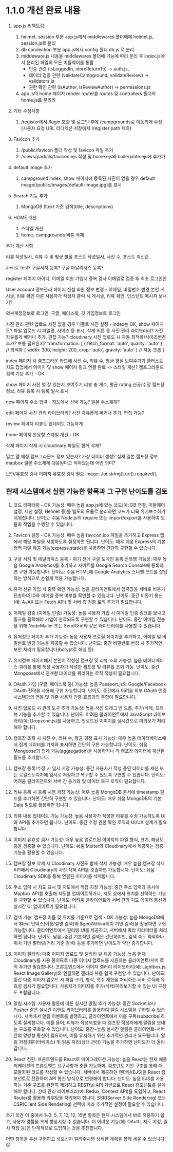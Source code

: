 # 1.1.0 개선 완료 내용

1. app.js 리팩토링
    1) helmet, session 부분 app.js에서 middlewares 폴더에에 helmet.js, session.js로 분리
    2) db connection 부분 app.js에서 config 폴더 db.js 로 분리
    3) middeware.js 내용을 middlewares 폴더에 기능에 따라 분리 후 index.js에서 분리된 파일의 모든 미들웨어를 통합
        - 인증 관련 (isLoggedIn, storeReturnTo) → auth.js, 
        - 데이터 검증 관련 (validateCampground, validateReview) → validators.js
        - 권한 확인 관련 (isAuthor, isReviewAuthor) → permissions.js
    4) app.js의 home 페이지 render router를 routes 및 controllers 폴더의 home.js로 분리리

2. 기타 수정사항
    1) /register에서 /login 호출 및 로그인 후에 /campgrounds로 이동되게 수정 (사용자 요청 URL 리디렉션 저장에서 /register path 제외)

3. Favicon 추가
    1) /public/favicon 폴더 작성 및 favicon 파일 추가
    2) /views/partials/favicon.ejs 작성 및 home.ejs와 boilerplate.ejs에 추가가

4. default image 추가
    1) campground index, show 페이지에 등록된 사진이 없을 경우 default image(/public/images/default-image.jpg)를 표시

5. Search 기능 추가
    1) MongoDB $text 기준 검색(title, descriptions)

6. HOME 개선
    1) 스타일 개선
    2) home, campgrounds 버튼 삭제
    
추가 개선 사항

리뷰 작성일시, 리뷰 수 및 평균 별점
포스트 작성일시, 사진 수, 포스트 최신순 


Jest로 test?
구글서치 등록?
구글 아날리시스 등록?

register 페이지
아이디, 이메일 회원 가입시 중복 검사
이메일로 검증 후 최초 로그인인

User account 정보관리 페이지 신설
 회원 정보 변경 - 이메일, 비밀번호 변경
 본인 게시글, 리뷰 확인
 다른 사용자가 작성자 클릭 시 게시글, 리뷰 확인, 인스턴트 메시지 보내기?

외부계정정보로 로그인: 구글, 페이스북, 깃 가입정보로 로그인

사진 관리 관련
 업로드 사진 없을 경우 디폴트 사진 설정 - index는 OK, show 페이지도?
 파일 업로드 시 파일명, 사이즈 등 표시, 삭제 버튼 등
  사진 관리 라이브러리? 사진 자유롭게 빼거나 추가, 편집 가능?
 cloudinary 사진 업로드 시 자동 최적화/사이즈변경 추가? 보통 필요한지?
        transformation: [
            { fetch_format: 'auto', quality: 'auto' }, // 최적화
            { width: 300, height: 200, crop: 'auto', gravity: 'auto' } // 자동 크롭
        ]

index 페이지
 각 캠프그라운 카드에 사진 수, 리뷰 수, 평균 평점 보여주기기
 클러스트 지도 팝업에서 이미지 및 show 페이지 링크 연결 완료 -> 스타일 개선?
 캠프그라운드 검색 기능 추가 - OK

show 페이지
 사진 몇 장 있는지 보여주기
 리뷰 총 개수, 평균 rating
 신규/수정 캠프장 정보, 리뷰 등록 시 등록 일시 표시

new 페이지
 주소 입력 - 지도에서 선택 가능? 일본 주소체계?

edit 페이지
 사진 관리 라이브러리? 사진 자유롭게 빼거나 추가, 편집 가능?

review 페이지
 리뷰도 업데이트 가능하게

home 페이지
반응형 스타일 개선 - OK

삭제 페이지
 삭제 시 cloudinary 파일도 함께 삭제?

일본 맵 매칭
 캠프그라운드 정보 있는지? 가상 데이터 생성?
 실제 일본 캠프장 정보
 mapbox 일본 주소체계 대응된다고 적혀있는데 어떤 의미?

보안/유효성 검사
 이미지 유효성 검사 필요 image: Joi.string().uri().required(),

## 현재 시스템에서 실현 가능한 항목과 그 구현 난이도를 검토

 1. 코드 리팩터링 - OK
가능성: 매우 높음
app.js에 있는 코드(예: DB 연결, 미들웨어 설정, 세션 설정, Helmet 등)를 별도의 모듈로 분리하면 코드가 더욱 유지보수하기 쉬워집니다.
난이도: 쉬움
Node.js의 require 또는 import/export를 사용하여 모듈화 작업을 수행할 수 있습니다.

2. Favicon 설정 - OK
가능성: 매우 높음
favicon.ico 파일을 추가하고 Express 앱에서 해당 파일을 서빙하도록 설정하면 됩니다.
난이도: 매우 쉬움
Express의 기본 정적 파일 제공 기능(express.static)을 사용하면 간단히 구현할 수 있습니다.

3. 구글 서치 및 애널리틱스 등록 - 하기 전에 구글 도메인 등록 진행행
가능성: 매우 높음
Google Analytics를 추가하고 사이트를 Google Search Console에 등록하면 구현 가능합니다.
난이도: 쉬움
HTML에 Google Analytics 스니펫 코드를 삽입하는 방식으로 손쉽게 적용 가능합니다.

4. 유저 신규 가입 시 중복 확인
가능성: 높음
클라이언트에서 입력값을 서버로 비동기 전송하여 ID와 이메일 중복 여부를 확인할 수 있습니다.
난이도: 중간
비동기 통신(예: AJAX 또는 Fetch API) 및 서버 측 검증 로직 추가가 필요합니다.

5. 이메일 검증 (이메일 인증)
가능성: 높음
사용자 가입 시 이메일 인증 링크를 보내고, 링크를 클릭해야 가입이 완료되도록 구현할 수 있습니다.
난이도: 중간
이메일 전송을 위해 NodeMailer 또는 SendGrid와 같은 라이브러리를 사용할 수 있습니다.

6. 유저정보 페이지 추가
가능성: 높음
사용자 프로필 페이지를 추가하고, 이메일 및 비밀번호 변경 기능을 제공할 수 있습니다.
난이도: 중간
비밀번호 변경 시 추가적인 보안 처리가 필요합니다(bcrypt로 해싱 등).

7. 유저정보 페이지에서 본인이 작성한 캠프장 및 리뷰 조회
가능성: 높음
데이터베이스 쿼리를 통해 특정 사용자가 작성한 캠프장 및 리뷰를 조회 가능.
난이도: 중간
Mongoose에서 관계형 데이터를 쿼리하는 로직 작성이 필요합니다.

8. OAuth 가입 (구글, 페이스북 등)
가능성: 높음
Passport.js와 Google/Facebook OAuth 전략을 사용해 구현 가능합니다.
난이도: 중간에서 어려움
외부 OAuth 인증 시스템과의 연동 및 기존 사용자 인증 흐름과의 통합이 필요합니다.

9. 사진 업로드 시 관리 도구 추가
가능성: 높음
사진 드래그 앤 드롭, 추가/삭제, 프리뷰 기능을 추가할 수 있습니다.
난이도: 어려움
클라이언트에서 JavaScript 라이브러리(예: Dropzone.js)를 사용하고, 업로드된 이미지를 실시간으로 미리보기 처리해야 합니다.

10. 캠프장 조회 시 사진 수, 리뷰 수, 평균 평점 표시
가능성: 매우 높음
데이터베이스에서 집계 데이터를 가져와 표시하면 간단히 구현 가능합니다.
난이도: 쉬움
Mongoose의 집계 기능(aggregation)을 사용하거나 각 캠프장 데이터에 계산된 필드를 추가합니다.

11. 캠프장 등록/수정 시 일시 저장
가능성: 중간
사용자가 작성 중인 데이터를 세션 또는 로컬스토리지에 임시로 저장하고 복구할 수 있도록 구현할 수 있습니다.
난이도: 어려움
클라이언트와 서버 간 동기화 및 데이터 복구 로직이 필요합니다.

12. 리뷰 등록 시 등록 시점 저장
가능성: 매우 높음
MongoDB 문서에 timestamp 필드를 추가하면 간단히 구현할 수 있습니다.
난이도: 매우 쉬움
MongoDB의 기본 Date 필드를 활용하면 됩니다.

13. 리뷰 내용 업데이트 기능
가능성: 높음
사용자가 작성한 리뷰를 수정 가능하도록 UI와 API를 추가하면 됩니다.
난이도: 중간
수정 권한 확인 로직과 UI/UX 설계가 필요합니다.

14. 이미지 유효성 검사
가능성: 매우 높음
업로드된 이미지의 파일 형식, 크기, 해상도 등을 검증할 수 있습니다.
난이도: 쉬움
Multer와 Cloudinary에서 제공하는 검증 기능을 활용할 수 있습니다.

15. 캠프장 정보 삭제 시 Cloudinary 사진도 함께 삭제
가능성: 매우 높음
캠프장 삭제 API에서 Cloudinary의 사진 삭제 API를 호출하면 가능합니다.
난이도: 쉬움
Cloudinary SDK를 통해 연결된 이미지를 삭제합니다.

16. 주소 입력 시 지도 표시 및 지도에서 직접 지정
가능성: 중간
주소 입력과 동시에 Mapbox API를 호출해 지도를 업데이트하거나, 지도 상에서 위치를 선택하는 기능을 구현할 수 있습니다.
난이도: 어려움
클라이언트와 서버 간의 지도 데이터 통신과 실시간 UI 업데이트가 필요합니다.

17. 검색 기능: 캠프장 이름 및 위치를 기준으로 검색 - OK
가능성: 높음
MongoDB에서 $text 인덱스(이름/설명 검색)와 $geoWithin(위치 기반 검색)을 활용하면 구현 가능합니다.
클라이언트에서 필터링 UI를 제공하고, 서버에서 쿼리 파라미터를 처리하면 됩니다.
난이도: 낮음~중간
기본적인 검색은 간단하지만, 검색 속도 최적화나 위치 기반 필터링(거리 기준 검색) 등을 추가하면 난이도가 약간 증가합니다.

18. 이미지 갤러리: 다중 이미지 업로드 및 갤러리 뷰 제공
가능성: 높음
현재 Cloudinary를 사용 중이므로 다중 이미지 업로드를 지원하는 클라이언트/서버 로직 추가만 필요합니다.
프론트엔드에서 이미지 갤러리 라이브러리(예: Lightbox.js, React Image Gallery)와 연결하면 갤러리 뷰를 쉽게 구현할 수 있습니다.
난이도: 중간
다중 이미지 업로드 시 파일 크기, 형식, 갯수 제한을 처리하는 서버 로직과 유효성 검사가 필요합니다.
사용자가 이미지를 추가/삭제/미리보기할 수 있는 UI 구성도 포함됩니다.

19. 알림 시스템: 사용자 활동에 따른 실시간 알림 추가
가능성: 중간
Socket.io나 Pusher 같은 실시간 이벤트 라이브러리를 활용하여 알림 시스템을 구현할 수 있습니다.
서버에서 알림 이벤트를 발행하고, 클라이언트에서 이를 구독(subscribe)하도록 설계합니다.
예를 들어, 리뷰가 작성되었을 때 캠프장 작성자에게 알림을 보내는 구조를 구축할 수 있습니다.
난이도: 중간~높음
실시간 알림은 클라이언트-서버 간의 양방향 통신이 필요하며, 이를 유지하기 위한 추가적인 관리가 요구됩니다.
알림 저장(데이터베이스) 및 읽음 처리(상태 관리) 기능을 추가하면 난이도가 더 올라갑니다.

20. React 전환: 프론트엔드를 React로 마이그레이션
가능성: 높음
React는 현재 애플리케이션의 프론트엔드 요구사항과 호환 가능하며, 컴포넌트 기반 구조를 통해 더 모듈화된 코드를 작성할 수 있습니다.
서버에서 제공하던 렌더링(EJS)을 React 컴포넌트로 전환하며 API 통신 방식으로 변경해야 합니다.
난이도: 높음
EJS를 사용하는 기존 구조를 완전히 제거하고 RESTful API 기반으로 React 컴포넌트를 설계해야 합니다.
상태 관리 라이브러리(예: Redux, Context API)를 도입하고, React Router를 활용해 라우팅을 처리해야 합니다.
SSR(Server Side Rendering) 또는 CSR(Client Side Rendering) 선택에 따라 추가적인 설정이 필요할 수 있습니다.

추가 의견
이 중에서 1~3, 5, 7, 10, 12, 15번 항목은 현재 시스템에서 바로 적용하기 쉽고, 사용자 경험을 크게 향상시킬 수 있습니다.
더 어려운 기능(예: OAuth, 지도 지정, 일시 저장 등)은 단계적으로 도입하는 것을 추천합니다.

어떤 항목을 우선 구현하고 싶으신지 알려주시면 상세한 계획을 함께 세울 수 있습니다! 😊